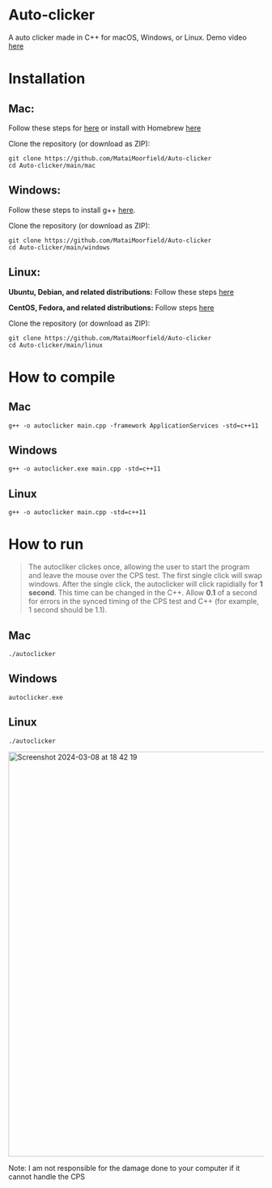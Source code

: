 # Auto-clicker
A auto clicker made in C++ for macOS, Windows, or Linux. Demo video [here](https://youtu.be/FrYrm2OMDDk)

# Installation
## Mac:
Follow these steps for [here](https://www3.cs.stonybrook.edu/~alee/g++/g++_mac.html) or install with Homebrew [here](http://cs.millersville.edu/~gzoppetti/InstallingGccMac.html)

Clone the repository (or download as ZIP):
```
git clone https://github.com/MataiMoorfield/Auto-clicker
cd Auto-clicker/main/mac
```
## Windows:
Follow these steps to install g++ [here](https://code.visualstudio.com/docs/cpp/config-mingw). 

Clone the repository (or download as ZIP):
```
git clone https://github.com/MataiMoorfield/Auto-clicker
cd Auto-clicker/main/windows
```

## Linux:
**Ubuntu, Debian, and related distributions:**
Follow these steps [here](https://linuxhint.com/install-and-use-g-on-ubuntu/)

**CentOS, Fedora, and related distributions:**
Follow steps [here](https://www.cyberciti.biz/faq/centos-rhel-7-redhat-linux-install-gcc-compiler-development-tools/)

Clone the repository (or download as ZIP):
```
git clone https://github.com/MataiMoorfield/Auto-clicker
cd Auto-clicker/main/linux
```

# How to compile
## Mac
```
g++ -o autoclicker main.cpp -framework ApplicationServices -std=c++11
```
## Windows
```
g++ -o autoclicker.exe main.cpp -std=c++11
```

## Linux
```
g++ -o autoclicker main.cpp -std=c++11
```

# How to run
> The autocliker clickes once, allowing the user to start the program and leave the mouse over the CPS test. The first single click will swap windows. After the single click, the autoclicker will click rapidially for **1 second**. This time can be changed in the C++. Allow **0.1** of a second for errors in the synced timing of the CPS test and C++ (for example, 1 second should be 1.1).
## Mac
```
./autoclicker
```

## Windows
```
autoclicker.exe
```

## Linux
```
./autoclicker
```

<img width="800" alt="Screenshot 2024-03-08 at 18 42 19" src="https://github.com/MataiMoorfield/Auto-clicker/assets/138086469/4bf637f6-0c8b-4ad0-8c10-a11da680e142">


Note: I am not responsible for the damage done to your computer if it cannot handle the CPS
